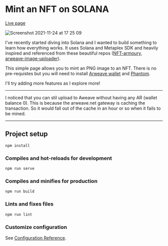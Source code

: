 # Mint an NFT on SOLANA

[Live page](https://mintnftonsolana.netlify.app/)

![Screenshot 2021-11-24 at 17 25 09](https://user-images.githubusercontent.com/5387810/143286242-e041dec5-e139-4b3b-be2d-4ca5caae9a63.png)

I've recently started diving into Solana and I wanted to build something to learn how everything works.
It uses Solana and Metaplex SDK and heavily inspired and referenced from these beautiful repos ([NFT-armoury](https://github.com/ilmoi/nft-armory), [arweave-image-uploader](https://github.com/thuglabs/arweave-image-uploader/)).

This simple page allows you to mint an PNG image to an NFT. There is no pre-requistes but you will need to install 
[Arweave wallet](https://www.arweave.org/) and [Phantom](https://phantom.app/).

I'll try adding more features as I explore more!

---------

I noticed that you can stil upload to Aweave without having any AR (wallet balance 0). This is because the arweave.net gateway is caching the transaction. So it would fall out of the cache in an hour or so when it fails to be mined.

---------

## Project setup
```
npm install
```

### Compiles and hot-reloads for development
```
npm run serve
```

### Compiles and minifies for production
```
npm run build
```

### Lints and fixes files
```
npm run lint
```

### Customize configuration
See [Configuration Reference](https://cli.vuejs.org/config/).
